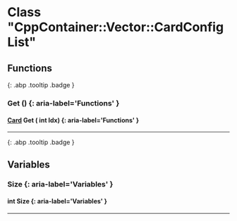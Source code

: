 # Class "CppContainer::Vector::CardConfigList"
## Functions
[ ](#){: .abp .tooltip .badge }
### Get () {: aria-label='Functions' }
#### [Card](../ItemConfig_Card) Get ( int Idx)  {: aria-label='Functions' }

___ 
[ ](#){: .abp .tooltip .badge }
## Variables
### Size {: aria-label='Variables' }
####  int Size  {: aria-label='Variables' }

___ 

